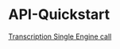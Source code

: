 # API-Quickstart


<p><a href="https://github.com/gbateman-vtn/API-Quickstart/blob/main/Transcription%20single%20engine%20job">Transcription Single Engine call</a></p>
